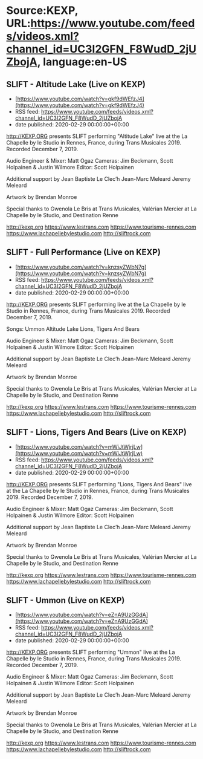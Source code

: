 # Source:KEXP, URL:https://www.youtube.com/feeds/videos.xml?channel_id=UC3I2GFN_F8WudD_2jUZbojA, language:en-US

## SLIFT - Altitude Lake (Live on KEXP)
 - [https://www.youtube.com/watch?v=gkf9dWEfzJ4](https://www.youtube.com/watch?v=gkf9dWEfzJ4)
 - RSS feed: https://www.youtube.com/feeds/videos.xml?channel_id=UC3I2GFN_F8WudD_2jUZbojA
 - date published: 2020-02-29 00:00:00+00:00

http://KEXP.ORG presents SLIFT performing "Altitude Lake" live at the La Chapelle by le Studio in Rennes, France, during Trans Musicales 2019. Recorded December 7, 2019.

Audio Engineer & Mixer: Matt Ogaz
Cameras: Jim Beckmann, Scott Holpainen & Justin Wilmore
Editor: Scott Holpainen

Additional support by 
Jean Baptiste Le Clec’h
Jean-Marc Meleard
Jeremy Meleard

Artwork by Brendan Monroe

Special thanks to Gwenola Le Bris at Trans Musicales, Valérian Mercier at La Chapelle by le Studio, and Destination Renne

http://kexp.org
https://www.lestrans.com
https://www.tourisme-rennes.com
https://www.lachapellebylestudio.com
http://sliftrock.com

## SLIFT - Full Performance (Live on KEXP)
 - [https://www.youtube.com/watch?v=knzsyZWbN7g](https://www.youtube.com/watch?v=knzsyZWbN7g)
 - RSS feed: https://www.youtube.com/feeds/videos.xml?channel_id=UC3I2GFN_F8WudD_2jUZbojA
 - date published: 2020-02-29 00:00:00+00:00

http://KEXP.ORG presents SLIFT performing live at the La Chapelle by le Studio in Rennes, France, during Trans Musicales 2019. Recorded December 7, 2019.

Songs:
Ummon
Altitude Lake
Lions, Tigers And Bears

Audio Engineer & Mixer: Matt Ogaz
Cameras: Jim Beckmann, Scott Holpainen & Justin Wilmore
Editor: Scott Holpainen

Additional support by 
Jean Baptiste Le Clec’h
Jean-Marc Meleard
Jeremy Meleard

Artwork by Brendan Monroe

Special thanks to Gwenola Le Bris at Trans Musicales, Valérian Mercier at La Chapelle by le Studio, and Destination Renne

http://kexp.org
https://www.lestrans.com
https://www.tourisme-rennes.com
https://www.lachapellebylestudio.com
http://sliftrock.com

## SLIFT - Lions, Tigers And Bears (Live on KEXP)
 - [https://www.youtube.com/watch?v=mWiJtWjrjLw](https://www.youtube.com/watch?v=mWiJtWjrjLw)
 - RSS feed: https://www.youtube.com/feeds/videos.xml?channel_id=UC3I2GFN_F8WudD_2jUZbojA
 - date published: 2020-02-29 00:00:00+00:00

http://KEXP.ORG presents SLIFT performing "Lions, Tigers And Bears" live at the La Chapelle by le Studio in Rennes, France, during Trans Musicales 2019. Recorded December 7, 2019.

Audio Engineer & Mixer: Matt Ogaz
Cameras: Jim Beckmann, Scott Holpainen & Justin Wilmore
Editor: Scott Holpainen

Additional support by 
Jean Baptiste Le Clec’h
Jean-Marc Meleard
Jeremy Meleard

Artwork by Brendan Monroe

Special thanks to Gwenola Le Bris at Trans Musicales, Valérian Mercier at La Chapelle by le Studio, and Destination Renne

http://kexp.org
https://www.lestrans.com
https://www.tourisme-rennes.com
https://www.lachapellebylestudio.com
http://sliftrock.com

## SLIFT - Ummon (Live on KEXP)
 - [https://www.youtube.com/watch?v=eZnA9UzGGdA](https://www.youtube.com/watch?v=eZnA9UzGGdA)
 - RSS feed: https://www.youtube.com/feeds/videos.xml?channel_id=UC3I2GFN_F8WudD_2jUZbojA
 - date published: 2020-02-29 00:00:00+00:00

http://KEXP.ORG presents SLIFT performing "Ummon" live at the La Chapelle by le Studio in Rennes, France, during Trans Musicales 2019. Recorded December 7, 2019.

Audio Engineer & Mixer: Matt Ogaz
Cameras: Jim Beckmann, Scott Holpainen & Justin Wilmore
Editor: Scott Holpainen

Additional support by 
Jean Baptiste Le Clec’h
Jean-Marc Meleard
Jeremy Meleard

Artwork by Brendan Monroe

Special thanks to Gwenola Le Bris at Trans Musicales, Valérian Mercier at La Chapelle by le Studio, and Destination Renne

http://kexp.org
https://www.lestrans.com
https://www.tourisme-rennes.com
https://www.lachapellebylestudio.com
http://sliftrock.com

